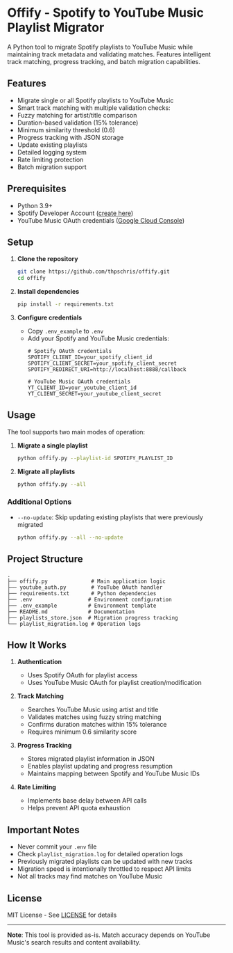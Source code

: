 # Offify - Spotify to YouTube Music Playlist Migrator

A Python tool to migrate Spotify playlists to YouTube Music while maintaining track metadata and validating matches. Features intelligent track matching, progress tracking, and batch migration capabilities.

## Features

-  Migrate single or all Spotify playlists to YouTube Music
-  Smart track matching with multiple validation checks:
  - Fuzzy matching for artist/title comparison
  - Duration-based validation (15% tolerance)
  - Minimum similarity threshold (0.6)
-  Progress tracking with JSON storage
-  Update existing playlists
-  Detailed logging system
-  Rate limiting protection
-  Batch migration support

## Prerequisites

- Python 3.9+
- Spotify Developer Account ([create here](https://developer.spotify.com/dashboard))
- YouTube Music OAuth credentials ([Google Cloud Console](https://console.cloud.google.com))

## Setup

1. **Clone the repository**
   ```bash
   git clone https://github.com/thpschris/offify.git
   cd offify
   ```

2. **Install dependencies**
   ```bash
   pip install -r requirements.txt
   ```

3. **Configure credentials**
   - Copy `.env_example` to `.env`
   - Add your Spotify and YouTube Music credentials:
     ```env
     # Spotify OAuth credentials
     SPOTIFY_CLIENT_ID=your_spotify_client_id
     SPOTIFY_CLIENT_SECRET=your_spotify_client_secret
     SPOTIFY_REDIRECT_URI=http://localhost:8888/callback

     # YouTube Music OAuth credentials
     YT_CLIENT_ID=your_youtube_client_id
     YT_CLIENT_SECRET=your_youtube_client_secret
     ```

## Usage

The tool supports two main modes of operation:

1. **Migrate a single playlist**
   ```bash
   python offify.py --playlist-id SPOTIFY_PLAYLIST_ID
   ```

2. **Migrate all playlists**
   ```bash
   python offify.py --all
   ```

### Additional Options

- `--no-update`: Skip updating existing playlists that were previously migrated
   ```bash
   python offify.py --all --no-update
   ```

## Project Structure

```
.
├── offify.py              # Main application logic
├── youtube_auth.py        # YouTube OAuth handler
├── requirements.txt       # Python dependencies
├── .env                  # Environment configuration
├── .env_example          # Environment template
├── README.md             # Documentation
├── playlists_store.json  # Migration progress tracking
└── playlist_migration.log # Operation logs
```

## How It Works

1. **Authentication**
   - Uses Spotify OAuth for playlist access
   - Uses YouTube Music OAuth for playlist creation/modification

2. **Track Matching**
   - Searches YouTube Music using artist and title
   - Validates matches using fuzzy string matching
   - Confirms duration matches within 15% tolerance
   - Requires minimum 0.6 similarity score

3. **Progress Tracking**
   - Stores migrated playlist information in JSON
   - Enables playlist updating and progress resumption
   - Maintains mapping between Spotify and YouTube Music IDs

4. **Rate Limiting**
   - Implements base delay between API calls
   - Helps prevent API quota exhaustion

## Important Notes

-  Never commit your `.env` file
-  Check `playlist_migration.log` for detailed operation logs
-  Previously migrated playlists can be updated with new tracks
-  Migration speed is intentionally throttled to respect API limits
-  Not all tracks may find matches on YouTube Music

## License

MIT License - See [LICENSE](LICENSE) for details

---

**Note**: This tool is provided as-is. Match accuracy depends on YouTube Music's search results and content availability.
